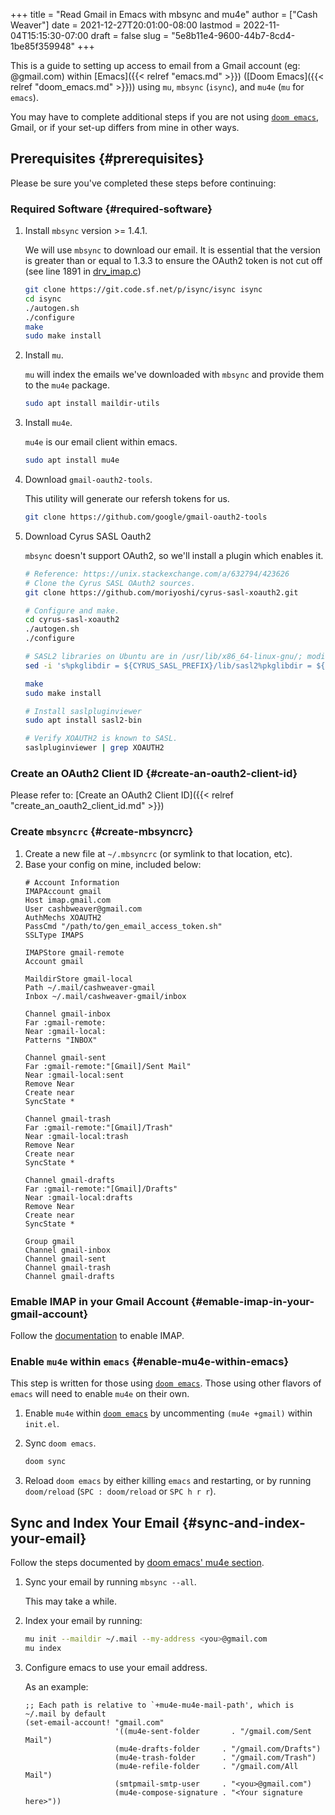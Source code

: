 +++
title = "Read Gmail in Emacs with mbsync and mu4e"
author = ["Cash Weaver"]
date = 2021-12-27T20:01:00-08:00
lastmod = 2022-11-04T15:15:30-07:00
draft = false
slug = "5e8b11e4-9600-44b7-8cd4-1be85f359948"
+++

This is a guide to setting up access to email from a Gmail account (eg: @gmail.com) within [Emacs]({{< relref "emacs.md" >}}) ([Doom Emacs]({{< relref "doom_emacs.md" >}})) using `mu`, `mbsync` (`isync`), and `mu4e` (`mu` for `emacs`).

You may have to complete additional steps if you are not using [`doom emacs`](https://github.com/hlissner/doom-emacs), Gmail, or if your set-up differs from mine in other ways.


## Prerequisites {#prerequisites}

Please be sure you've completed these steps before continuing:


### Required Software {#required-software}

1.  Install `mbsync` version &gt;= 1.4.1.

    We will use `mbsync` to download our email. It is essential that the version is greater than or equal to 1.3.3 to ensure the OAuth2 token is not cut off (see line 1891 in [drv_imap.c](https://sourceforge.net/p/isync/isync/ci/v1.3.3/tree/src/drv_imap.c))
    ```sh
    git clone https://git.code.sf.net/p/isync/isync isync
    cd isync
    ./autogen.sh
    ./configure
    make
    sudo make install
    ```

2.  Install `mu`.

    `mu` will index the emails we've downloaded with `mbsync` and provide them to the `mu4e` package.
    ```sh
    sudo apt install maildir-utils
    ```

3.  Install `mu4e`.

    `mu4e` is our email client within emacs.
    ```sh
    sudo apt install mu4e
    ```

4.  Download `gmail-oauth2-tools`.

    This utility will generate our refersh tokens for us.
    ```sh
    git clone https://github.com/google/gmail-oauth2-tools
    ```

5.  Download Cyrus SASL Oauth2

    `mbsync` doesn't support OAuth2, so we'll install a plugin which enables it.
    ```sh
    # Reference: https://unix.stackexchange.com/a/632794/423626
    # Clone the Cyrus SASL OAuth2 sources.
    git clone https://github.com/moriyoshi/cyrus-sasl-xoauth2.git

    # Configure and make.
    cd cyrus-sasl-xoauth2
    ./autogen.sh
    ./configure

    # SASL2 libraries on Ubuntu are in /usr/lib/x86_64-linux-gnu/; modify the Makefile accordingly
    sed -i 's%pkglibdir = ${CYRUS_SASL_PREFIX}/lib/sasl2%pkglibdir = ${CYRUS_SASL_PREFIX}/lib/x86_64-linux-gnu/sasl2%' Makefile

    make
    sudo make install

    # Install saslpluginviewer
    sudo apt install sasl2-bin

    # Verify XOAUTH2 is known to SASL.
    saslpluginviewer | grep XOAUTH2
    ```


### Create an OAuth2 Client ID {#create-an-oauth2-client-id}

Please refer to: [Create an OAuth2 Client ID]({{< relref "create_an_oauth2_client_id.md" >}})


### Create `mbsyncrc` {#create-mbsyncrc}

1.  Create a new file at `~/.mbsyncrc` (or symlink to that location, etc).
2.  Base your config on mine, included below:
    ```text
    # Account Information
    IMAPAccount gmail
    Host imap.gmail.com
    User cashbweaver@gmail.com
    AuthMechs XOAUTH2
    PassCmd "/path/to/gen_email_access_token.sh"
    SSLType IMAPS

    IMAPStore gmail-remote
    Account gmail

    MaildirStore gmail-local
    Path ~/.mail/cashweaver-gmail
    Inbox ~/.mail/cashweaver-gmail/inbox

    Channel gmail-inbox
    Far :gmail-remote:
    Near :gmail-local:
    Patterns "INBOX"

    Channel gmail-sent
    Far :gmail-remote:"[Gmail]/Sent Mail"
    Near :gmail-local:sent
    Remove Near
    Create near
    SyncState *

    Channel gmail-trash
    Far :gmail-remote:"[Gmail]/Trash"
    Near :gmail-local:trash
    Remove Near
    Create near
    SyncState *

    Channel gmail-drafts
    Far :gmail-remote:"[Gmail]/Drafts"
    Near :gmail-local:drafts
    Remove Near
    Create near
    SyncState *

    Group gmail
    Channel gmail-inbox
    Channel gmail-sent
    Channel gmail-trash
    Channel gmail-drafts
    ```


### Emable IMAP in your Gmail Account {#emable-imap-in-your-gmail-account}

Follow the [documentation](https://support.google.com/mail/answer/7126229?hl=en) to enable IMAP.


### Enable `mu4e` within `emacs` {#enable-mu4e-within-emacs}

This step is written for those using [`doom emacs`](https://github.com/hlissner/doom-emacs). Those using other flavors of `emacs` will need to enable `mu4e` on their own.

1.  Enable `mu4e` within [`doom emacs`](https://github.com/hlissner/doom-emacs) by uncommenting `(mu4e +gmail)` within `init.el`.

2.  Sync `doom emacs`.
    ```sh
    doom sync
    ```

3.  Reload `doom emacs` by either killing `emacs` and restarting, or by running `doom/reload` (`SPC : doom/reload` or `SPC h r r`).


## Sync and Index Your Email {#sync-and-index-your-email}

Follow the steps documented by [doom emacs' mu4e section](https://github.com/hlissner/doom-emacs/blob/develop/modules/email/mu4e/README.org).

1.  Sync your email by running `mbsync --all`.

    This may take a while.

2.  Index your email by running:
    ```sh
    mu init --maildir ~/.mail --my-address <you>@gmail.com
    mu index
    ```

3.  Configure emacs to use your email address.

    As an example:
    ```text
    ;; Each path is relative to `+mu4e-mu4e-mail-path', which is ~/.mail by default
    (set-email-account! "gmail.com"
                        '((mu4e-sent-folder       . "/gmail.com/Sent Mail")
                        (mu4e-drafts-folder     . "/gmail.com/Drafts")
                        (mu4e-trash-folder      . "/gmail.com/Trash")
                        (mu4e-refile-folder     . "/gmail.com/All Mail")
                        (smtpmail-smtp-user     . "<you>@gmail.com")
                        (mu4e-compose-signature . "<Your signature here>"))
    ```
